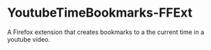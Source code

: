 YoutubeTimeBookmarks-FFExt
==========================

A Firefox extension that creates bookmarks to a the current time in a youtube video.
